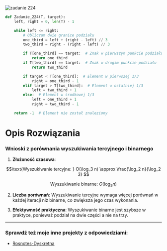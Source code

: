 <picture>
  <source srcset="../../srt/zbior_zadan/224.png" media="(prefers-color-scheme: light)">
  <source srcset="../../srt/zbior_zadan/black_224.png" media="(prefers-color-scheme: dark)">
  <img src="../../srt/zbior_zadan/black_224.png" alt="zadanie 224">
</picture>

```python
def Zadanie_224(T, target):
    left, right = 0, len(T) - 1

    while left <= right:
        # Obliczam dwie granice podziału
        one_third = left + (right - left) // 3
        two_third = right - (right - left) // 3

        if T[one_third] == target:  # Znak w pierwszym punkcie podziału
            return one_third
        if T[two_third] == target:  # Znak w drugim punkcie podziału
            return two_third

        if target < T[one_third]:  # Element w pierwszej 1/3
            right = one_third - 1
        elif target > T[two_third]:  # Element w ostatniej 1/3
            left = two_third + 1
        else:  # Element w środkowej 1/3
            left = one_third + 1
            right = two_third - 1

    return -1  # Element nie został znaleziony
```

# Opis Rozwiązania 

### Wnioski z porównania wyszukiwania tercyjnego i binarnego

1. **Złożoność czasowa**:
```math
\text{Wyszukiwanie tercyjne: } O(\log_3 n) \approx \frac{\log_2 n}{\log_2 3}

```
```math
\text{Wyszukiwanie binarne: } O(\log_2 n)
```

2. **Liczba porównań**: Wyszukiwanie tercyjne wymaga więcej porównań w każdej iteracji niż binarne, co zwiększa jego czas wykonania.

3. **Efektywność praktyczna**: Wyszukiwanie binarne jest szybsze w praktyce, ponieważ podział na dwie części a nie na trzy.


---
### Sprawdź też moje inne projekty z odpowiedziami:
- [Rosnotes-Dyskretna](https://github.com/kamilGie/Rosnotes-Dyskretna)
